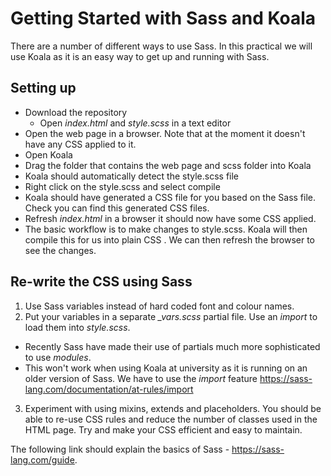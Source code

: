 # Getting Started with Sass and Koala
There are a number of different ways to use Sass. In this practical we will use Koala as it is an easy way to get up and running with Sass.

## Setting up
* Download the repository
  * Open *index.html* and *style.scss* in a text editor
* Open the web page in a browser. Note that at the moment it doesn't have any CSS applied to it.
* Open Koala
* Drag the folder that contains the web page and scss folder into Koala
* Koala should automatically detect the style.scss file
* Right click on the style.scss and select compile
* Koala should have generated a CSS file for you based on the Sass file. Check you can find this generated CSS files.
* Refresh *index.html* in a browser it should now have some CSS applied.
* The basic workflow is to make changes to style.scss. Koala will then compile this for us into plain CSS . We can then refresh the browser to see the changes.

## Re-write the CSS using Sass
1. Use Sass variables instead of hard coded font and colour names.
2. Put your variables in a separate *_vars.scss* partial file. Use an *import* to load them into *style.scss*.
  * Recently Sass have made their use of partials much more sophisticated to use *modules*.
  * This won't work when using Koala at university as it is running on an older version of Sass. We have to use the *import* feature https://sass-lang.com/documentation/at-rules/import
3. Experiment with using mixins, extends and placeholders. You should be able to re-use CSS rules and reduce the number of classes used in the HTML page. Try and make your CSS efficient and easy to maintain.

The following link should explain the basics of Sass - https://sass-lang.com/guide.
